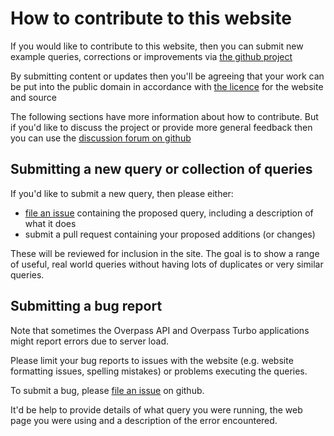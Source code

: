 # How to contribute to this website

If you would like to contribute to this website, then you can submit new
example queries, corrections or improvements via [the github project](https://github.com/ldodds/osm-queries)

By submitting content or updates then you'll be agreeing that your work can be
put into the public domain in accordance with [the licence](licence.html) for
the website and source

The following sections have more information about how to contribute. But if you'd
like to discuss the project or provide more general feedback then you can use the
[discussion forum on github](https://github.com/ldodds/osm-queries/discussions)

## Submitting a new query or collection of queries

If you'd like to submit a new query, then please either:

* [file an issue](https://github.com/ldodds/osm-queries/issues) containing the proposed query, including a description of what it does
* submit a pull request containing your proposed additions (or changes)

These will be reviewed for inclusion in the site. The goal is to show a range of
useful, real world queries without having lots of duplicates or very similar queries.

## Submitting a bug report

Note that sometimes the Overpass API and Overpass Turbo applications
might report errors due to server load.

Please limit your bug reports to issues with the website (e.g. website formatting issues, spelling mistakes)
or problems executing the queries.

To submit a bug, please [file an issue](https://github.com/ldodds/osm-queries/issues) on github.

It'd be help to provide details of what query you were running, the web page you were
using and a description of the error encountered.
